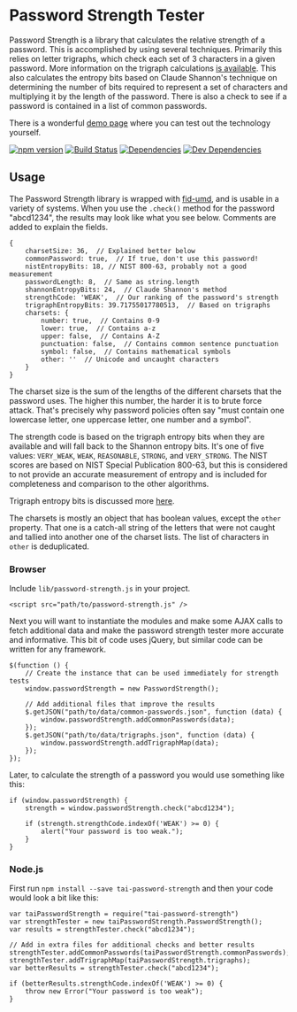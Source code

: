 Password Strength Tester
========================

Password Strength is a library that calculates the relative strength of a password.  This is accomplished by using several techniques.  Primarily this relies on letter trigraphs, which check each set of 3 characters in a given password.  More information on the trigraph calculations [is available](data/README.md).  This also calculates the entropy bits based on Claude Shannon's technique on determining the number of bits required to represent a set of characters and multiplying it by the length of the password.  There is also a check to see if a password is contained in a list of common passwords.

There is a wonderful [demo page](http://tests-always-included.github.io/password-strength) where you can test out the technology yourself.

[![npm version][npm-badge]][npm-link]
[![Build Status][travis-badge]][travis-link]
[![Dependencies][dependencies-badge]][dependencies-link]
[![Dev Dependencies][devdependencies-badge]][devdependencies-link]


Usage
-----

The Password Strength library is wrapped with [fid-umd], and is usable in a variety of systems.  When you use the `.check()` method for the password "abcd1234", the results may look like what you see below.  Comments are added to explain the fields.

    {
        charsetSize: 36,  // Explained better below
        commonPassword: true,  // If true, don't use this password!
        nistEntropyBits: 18, // NIST 800-63, probably not a good measurement
        passwordLength: 8,  // Same as string.length
        shannonEntropyBits: 24,  // Claude Shannon's method
        strengthCode: 'WEAK',  // Our ranking of the password's strength
        trigraphEntropyBits: 39.71755017780513,  // Based on trigraphs
        charsets: {
            number: true,  // Contains 0-9
            lower: true,  // Contains a-z
            upper: false,  // Contains A-Z
            punctuation: false,  // Contains common sentence punctuation
            symbol: false,  // Contains mathematical symbols
            other: ''  // Unicode and uncaught characters
        }
    }

The charset size is the sum of the lengths of the different charsets that the password uses.  The higher this number, the harder it is to brute force attack.  That's precisely why password policies often say "must contain one lowercase letter, one uppercase letter, one number and a symbol".

The strength code is based on the trigraph entropy bits when they are available and will fall back to the Shannon entropy bits.  It's one of five values:  `VERY_WEAK`, `WEAK`, `REASONABLE`, `STRONG`, and `VERY_STRONG`. The NIST scores are based on NIST Special Publication 800-63, but this is considered to not provide an accurate measurement of entropy and is included for completeness and comparison to the other algorithms.

Trigraph entropy bits is discussed more [here](data/README.md).

The charsets is mostly an object that has boolean values, except the `other` property.  That one is a catch-all string of the letters that were not caught and tallied into another one of the charset lists.  The list of characters in `other` is deduplicated.


### Browser

Include `lib/password-strength.js` in your project.

    <script src="path/to/password-strength.js" />

Next you will want to instantiate the modules and make some AJAX calls to fetch additional data and make the password strength tester more accurate and informative.  This bit of code uses jQuery, but similar code can be written for any framework.

    $(function () {
        // Create the instance that can be used immediately for strength tests
        window.passwordStrength = new PasswordStrength();

        // Add additional files that improve the results
        $.getJSON("path/to/data/common-passwords.json", function (data) {
            window.passwordStrength.addCommonPasswords(data);
        });
        $.getJSON("path/to/data/trigraphs.json", function (data) {
            window.passwordStrength.addTrigraphMap(data);
        });
    });

Later, to calculate the strength of a password you would use something like this:

    if (window.passwordStrength) {
        strength = window.passwordStrength.check("abcd1234");

        if (strength.strengthCode.indexOf('WEAK') >= 0) {
            alert("Your password is too weak.");
        }
    }


### Node.js

First run `npm install --save tai-password-strength` and then your code would look a bit like this:

    var taiPasswordStrength = require("tai-password-strength")
    var strengthTester = new taiPasswordStrength.PasswordStrength();
    var results = strengthTester.check("abcd1234");

    // Add in extra files for additional checks and better results
    strengthTester.addCommonPasswords(taiPasswordStrength.commonPasswords);
    strengthTester.addTrigraphMap(taiPasswordStrength.trigraphs);
    var betterResults = strengthTester.check("abcd1234");

    if (betterResults.strengthCode.indexOf('WEAK') >= 0) {
        throw new Error("Your password is too weak");
    }


[dependencies-badge]: https://img.shields.io/david/tests-always-included/password-strength.svg
[dependencies-link]: https://david-dm.org/tests-always-included/password-strength
[devdependencies-badge]: https://img.shields.io/david/dev/tests-always-included/password-strength.svg
[devdependencies-link]: https://david-dm.org/tests-always-included/password-strength#info=devDependencies
[fid-umd]: https://github.com/fidian/fid-umd
[npm-badge]: https://img.shields.io/npm/v/tai-password-strength.svg
[npm-link]: https://npmjs.org/package/tai-password-strength
[travis-badge]: https://img.shields.io/travis/tests-always-included/password-strength/master.svg
[travis-link]: http://travis-ci.org/tests-always-included/password-strength
